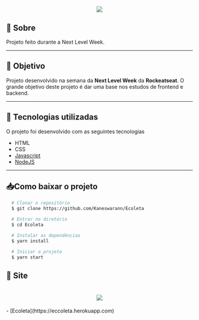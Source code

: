 <h1 align="center"> 
  <img src="https://ik.imagekit.io/oj7trck322/Launchbase_v2WBWPmh4.png">
</h1>

## 🔖 Sobre
Projeto feito durante a Next Level Week.

---

## 📌 Objetivo
Projeto desenvolvido na semana da **Next Level Week** da **Rockeatseat**. O grande objetivo deste projeto é dar uma base nos estudos de frontend e backend. 

---

## 🚀 Tecnologias utilizadas
O projeto foi desenvolvido com as seguintes tecnologias
- HTML
- CSS
- [Javascript](https://www.javascript.com/)
- [NodeJS](https://nodejs.org/)

---

## 📥Como baixar o projeto

```bash
  # Clonar o repositório
  $ git clone https://github.com/Kaneswarann/Ecoleta

  # Entrar no diretório
  $ cd Ecoleta

  # Instalar as dependências
  $ yarn install

  # Iniciar o projeto
  $ yarn start
```
## 📌 Site

<h1 align="center"> 
  <img src="https://i.imgur.com/4HI2nfp.png">
</h1>
- [Ecoleta](https://eccoleta.herokuapp.com)
